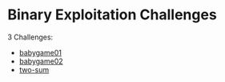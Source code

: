 # Binary Exploitation Challenges

3 Challenges:
- [babygame01](babygame01.md)
- [babygame02](babygame02.md)
- [two-sum](two-sum.md)
